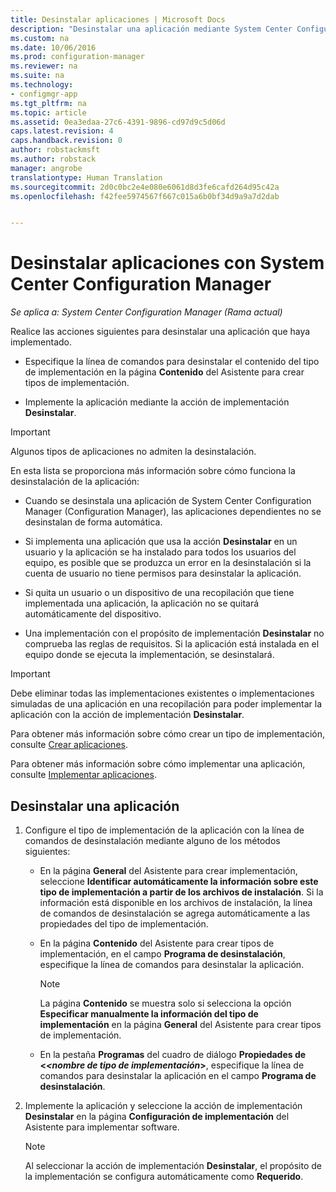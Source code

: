 ```yaml
---
title: Desinstalar aplicaciones | Microsoft Docs
description: "Desinstalar una aplicación mediante System Center Configuration Manager"
ms.custom: na
ms.date: 10/06/2016
ms.prod: configuration-manager
ms.reviewer: na
ms.suite: na
ms.technology:
- configmgr-app
ms.tgt_pltfrm: na
ms.topic: article
ms.assetid: 0ea3edaa-27c6-4391-9896-cd97d9c5d06d
caps.latest.revision: 4
caps.handback.revision: 0
author: robstackmsft
ms.author: robstack
manager: angrobe
translationtype: Human Translation
ms.sourcegitcommit: 2d0c0bc2e4e080e6061d8d3fe6cafd264d95c42a
ms.openlocfilehash: f42fee5974567f667c015a6b0bf34d9a9a7d2dab


---
```

# <a name="uninstall-applications-with-system-center-configuration-manager"></a>Desinstalar aplicaciones con System Center Configuration Manager

*Se aplica a: System Center Configuration Manager (Rama actual)*


Realice las acciones siguientes para desinstalar una aplicación que haya implementado.

-   Especifique la línea de comandos para desinstalar el contenido del tipo de implementación en la página **Contenido** del Asistente para crear tipos de implementación.  

-   Implemente la aplicación mediante la acción de implementación **Desinstalar**.  

> [!IMPORTANT]  
> Algunos tipos de aplicaciones no admiten la desinstalación.  

 En esta lista se proporciona más información sobre cómo funciona la desinstalación de la aplicación:  

-   Cuando se desinstala una aplicación de System Center Configuration Manager (Configuration Manager), las aplicaciones dependientes no se desinstalan de forma automática.  

-   Si implementa una aplicación que usa la acción **Desinstalar** en un usuario y la aplicación se ha instalado para todos los usuarios del equipo, es posible que se produzca un error en la desinstalación si la cuenta de usuario no tiene permisos para desinstalar la aplicación.  

-   Si quita un usuario o un dispositivo de una recopilación que tiene implementada una aplicación, la aplicación no se quitará automáticamente del dispositivo.  

-   Una implementación con el propósito de implementación **Desinstalar** no comprueba las reglas de requisitos. Si la aplicación está instalada en el equipo donde se ejecuta la implementación, se desinstalará.  

> [!IMPORTANT]  
> Debe eliminar todas las implementaciones existentes o implementaciones simuladas de una aplicación en una recopilación para poder implementar la aplicación con la acción de implementación **Desinstalar**.  

 Para obtener más información sobre cómo crear un tipo de implementación, consulte [Crear aplicaciones](../../apps/deploy-use/create-applications.md).  

 Para obtener más información sobre cómo implementar una aplicación, consulte [Implementar aplicaciones](../../apps/deploy-use/deploy-applications.md).  

## <a name="uninstall-an-application"></a>Desinstalar una aplicación  

1.  Configure el tipo de implementación de la aplicación con la línea de comandos de desinstalación mediante alguno de los métodos siguientes:  

    -   En la página **General** del Asistente para crear implementación, seleccione **Identificar automáticamente la información sobre este tipo de implementación a partir de los archivos de instalación**. Si la información está disponible en los archivos de instalación, la línea de comandos de desinstalación se agrega automáticamente a las propiedades del tipo de implementación.  

    -   En la página **Contenido** del Asistente para crear tipos de implementación, en el campo **Programa de desinstalación**, especifique la línea de comandos para desinstalar la aplicación.  

        > [!NOTE]  
        >  La página **Contenido** se muestra solo si selecciona la opción **Especificar manualmente la información del tipo de implementación** en la página **General** del Asistente para crear tipos de implementación.  

    -   En la pestaña **Programas** del cuadro de diálogo **Propiedades de <*<nombre de tipo de implementación*>**, especifique la línea de comandos para desinstalar la aplicación en el campo **Programa de desinstalación**.  

2.  Implemente la aplicación y seleccione la acción de implementación **Desinstalar** en la página **Configuración de implementación** del Asistente para implementar software.  

    > [!NOTE]  
    >  Al seleccionar la acción de implementación **Desinstalar**, el propósito de la implementación se configura automáticamente como **Requerido**.  



<!--HONumber=Dec16_HO3-->


